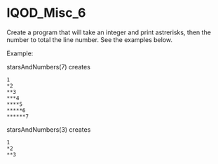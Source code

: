 # IQOD_Misc_6

Create a program that will take an integer and print astrerisks, then the number to total the line number. See the examples below.

Example:

starsAndNumbers(7) creates
```
1
*2
**3
***4
****5
*****6
******7
```

starsAndNumbers(3) creates
```
1
*2
**3
```
